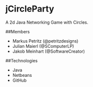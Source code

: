 # jCircleParty
A 2d Java Networking Game with Circles.

##Members
* Markus Petritz  (@petritzdesigns)
* Julian Maierl   (@SComputerLP)
* Jakob Meinhart  (@SoftwareCreator)

##Technologies
* Java
* Netbeans
* GitHub
